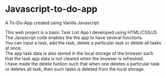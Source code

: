 # Javascript-to-do-app
A To-Do-App created using Vanilla Javascript

This web project is a basic Task List App I developed using HTML/CSS/JS.<br>
The Javascript code enables the the app to have several functions. <br>
You can input a task, add the task, delete a particular task or delete all tasks at once. <br>
The app task data is also stored in the local storage of the browser such that the task app data is not
cleared when the browser is refreshed. <br>
I have made the delete funtion such that when one deletes a particular task or deletes all task, then such tasks is deleted from the 
local storage. <br>
